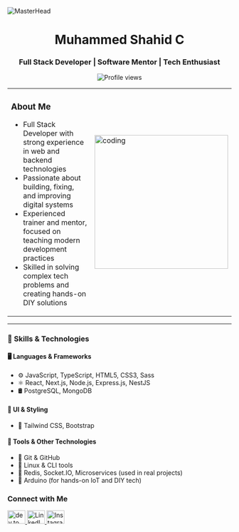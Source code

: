 ![MasterHead](https://mir-s3-cdn-cf.behance.net/project_modules/max_1200/79731568097599.5b50bca477735.jpg)

<h1 align="center">Muhammed Shahid C</h1>
<h3 align="center">Full Stack Developer | Software Mentor | Tech Enthusiast</h3>

<p align="center">
  <img src="https://komarev.com/ghpvc/?username=shahidii&label=Profile%20views&color=0e75b6&style=flat" alt="Profile views" />
</p>

<table>
<tr>
<td>

### About Me

- Full Stack Developer with strong experience in web and backend technologies  
- Passionate about building, fixing, and improving digital systems  
- Experienced trainer and mentor, focused on teaching modern development practices  
- Skilled in solving complex tech problems and creating hands-on DIY solutions  

</td>
<td>
  <img src="https://media.tenor.com/YZPnGuPeZv8AAAAd/coding.gif" width="300" alt="coding" />
</td>
</tr>
</table>

---

### 🧠 Skills & Technologies

#### 🖥️ Languages & Frameworks
- ⚙️ JavaScript, TypeScript, HTML5, CSS3, Sass  
- ⚛️ React, Next.js, Node.js, Express.js, NestJS  
- 🛢️ PostgreSQL, MongoDB  

#### 🎨 UI & Styling
- 💎 Tailwind CSS, Bootstrap  

#### 🧰 Tools & Other Technologies
- 🔧 Git & GitHub  
- 🐧 Linux & CLI tools  
- 🧱 Redis, Socket.IO, Microservices (used in real projects)  
- 🔌 Arduino (for hands-on IoT and DIY tech)


### Connect with Me

<p align="left">
  <a href="https://dev.to/shahidcodez" target="_blank">
    <img src="https://raw.githubusercontent.com/rahuldkjain/github-profile-readme-generator/master/src/images/icons/Social/devto.svg" alt="dev.to" height="30" width="40" />
  </a>
  <a href="https://www.linkedin.com/in/muhammed-shahid-c-9526b2287/" target="_blank">
    <img src="https://raw.githubusercontent.com/rahuldkjain/github-profile-readme-generator/master/src/images/icons/Social/linked-in-alt.svg" alt="LinkedIn" height="30" width="40" />
  </a>
  <a href="https://instagram.com/shahiid.io" target="_blank">
    <img src="https://raw.githubusercontent.com/rahuldkjain/github-profile-readme-generator/master/src/images/icons/Social/instagram.svg" alt="Instagram" height="30" width="40" />
  </a>
</p>

